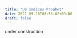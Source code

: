 ```yaml
---
title: "US Indices Prophet"
date: 2021-05-26T08:53:02+09:00
draft: false
---
```


under construction
